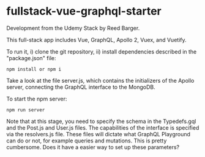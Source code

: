 # fullstack-vue-graphql-starter
Development from the Udemy Stack by Reed Barger.

This full-stack app includes Vue, GraphQL, Apollo 2, Vuex, and Vuetify.

To run it, i) clone the git repository, ii) install dependencies described in the "package.json" file:
```
npm install or npm i
```
Take a look at the file server.js, which contains the initializers of the Apollo server, connecting the GraphQL interface to the MongoDB.

To start the npm server:
```
npm run server
```
Note that at this stage, you need to specify the schema in the Typedefs.gql and the Post.js and User.js files. The capabilities of the interface is specified via the resolvers.js file. These files will dictate what GraphQL Playground can do or not, for example queries and mutations. This is pretty cumbersome. Does it have a easier way to set up these parameters?